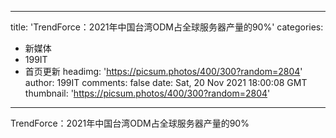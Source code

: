
---
title: 'TrendForce：2021年中国台湾ODM占全球服务器产量的90%'
categories: 
 - 新媒体
 - 199IT
 - 首页更新
headimg: 'https://picsum.photos/400/300?random=2804'
author: 199IT
comments: false
date: Sat, 20 Nov 2021 18:00:08 GMT
thumbnail: 'https://picsum.photos/400/300?random=2804'
---

<div>   
TrendForce：2021年中国台湾ODM占全球服务器产量的90%  
</div>
            